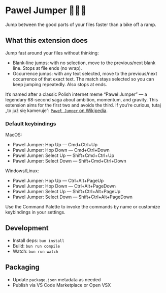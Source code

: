 # Pawel Jumper 🚴‍♂️💨

Jump between the good parts of your files faster than a bike off a ramp.

## What this extension does

Jump fast around your files without thinking:

- Blank-line jumps: with no selection, move to the previous/next blank line. Stops at file ends (no wrap).
- Occurrence jumps: with any text selected, move to the previous/next occurrence of that exact text. The match stays selected so you can keep jumping repeatedly. Also stops at ends.

It’s named after a classic Polish internet meme “Paweł Jumper” — a legendary 68-second saga about ambition, momentum, and gravity. This extension aims for the first two and avoids the third. If you’re curious, tutaj „to już się kameruje”: [`Paweł Jumper` on Wikipedia](https://pl.wikipedia.org/wiki/Pawe%C5%82_Jumper).

### Default keybindings

MacOS:

- Pawel Jumper: Hop Up — Cmd+Ctrl+Up
- Pawel Jumper: Hop Down — Cmd+Ctrl+Down
- Pawel Jumper: Select Up — Shift+Cmd+Ctrl+Up
- Pawel Jumper: Select Down — Shift+Cmd+Ctrl+Down

Windows/Linux:

- Pawel Jumper: Hop Up — Ctrl+Alt+PageUp
- Pawel Jumper: Hop Down — Ctrl+Alt+PageDown
- Pawel Jumper: Select Up — Shift+Ctrl+Alt+PageUp
- Pawel Jumper: Select Down — Shift+Ctrl+Alt+PageDown

Use the Command Palette to invoke the commands by name or customize keybindings in your settings.

## Development

- Install deps: `bun install`
- Build: `bun run compile`
- Watch: `bun run watch`

## Packaging

- Update `package.json` metadata as needed
- Publish via VS Code Marketplace or Open VSX
